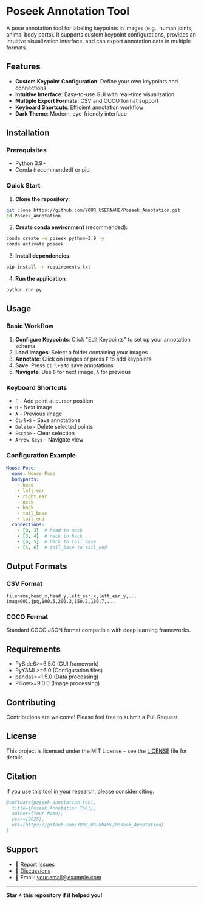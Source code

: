 # Poseek Annotation Tool

A pose annotation tool for labeling keypoints in images (e.g., human joints, animal body parts). It supports custom keypoint configurations, provides an intuitive visualization interface, and can export annotation data in multiple formats.

## Features

- **Custom Keypoint Configuration**: Define your own keypoints and connections
- **Intuitive Interface**: Easy-to-use GUI with real-time visualization
- **Multiple Export Formats**: CSV and COCO format support
- **Keyboard Shortcuts**: Efficient annotation workflow
- **Dark Theme**: Modern, eye-friendly interface

## Installation

### Prerequisites

- Python 3.9+
- Conda (recommended) or pip

### Quick Start

1. **Clone the repository**:
```bash
git clone https://github.com/YOUR_USERNAME/Poseek_Annotation.git
cd Poseek_Annotation
```

2. **Create conda environment** (recommended):
```bash
conda create -n poseek python=3.9 -y
conda activate poseek
```

3. **Install dependencies**:
```bash
pip install -r requirements.txt
```

4. **Run the application**:
```bash
python run.py
```

## Usage

### Basic Workflow

1. **Configure Keypoints**: Click "Edit Keypoints" to set up your annotation schema
2. **Load Images**: Select a folder containing your images
3. **Annotate**: Click on images or press `F` to add keypoints
4. **Save**: Press `Ctrl+S` to save annotations
5. **Navigate**: Use `D` for next image, `A` for previous

### Keyboard Shortcuts

- `F` - Add point at cursor position
- `D` - Next image
- `A` - Previous image
- `Ctrl+S` - Save annotations
- `Delete` - Delete selected points
- `Escape` - Clear selection
- `Arrow Keys` - Navigate view

### Configuration Example

```yaml
Mouse Pose:
  name: Mouse Pose
  bodyparts:
    - head
    - left_ear
    - right_ear
    - neck
    - back
    - tail_base
    - tail_end
  connections:
    - [0, 3]  # head to neck
    - [3, 4]  # neck to back
    - [4, 5]  # back to tail_base
    - [5, 6]  # tail_base to tail_end
```

## Output Formats

### CSV Format
```csv
filename,head_x,head_y,left_ear_x,left_ear_y,...
image001.jpg,100.5,200.3,150.2,180.7,...
```

### COCO Format
Standard COCO JSON format compatible with deep learning frameworks.

## Requirements

- PySide6>=6.5.0 (GUI framework)
- PyYAML>=6.0 (Configuration files)
- pandas>=1.5.0 (Data processing)
- Pillow>=9.0.0 (Image processing)

## Contributing

Contributions are welcome! Please feel free to submit a Pull Request.

## License

This project is licensed under the MIT License - see the [LICENSE](LICENSE) file for details.

## Citation

If you use this tool in your research, please consider citing:

```bibtex
@software{poseek_annotation_tool,
  title={Poseek Annotation Tool},
  author={Your Name},
  year={2025},
  url={https://github.com/YOUR_USERNAME/Poseek_Annotation}
}
```

## Support

- 🐛 [Report Issues](https://github.com/YOUR_USERNAME/Poseek_Annotation/issues)
- 💬 [Discussions](https://github.com/YOUR_USERNAME/Poseek_Annotation/discussions)
- 📧 Email: your.email@example.com

---

**Star ⭐ this repository if it helped you!**